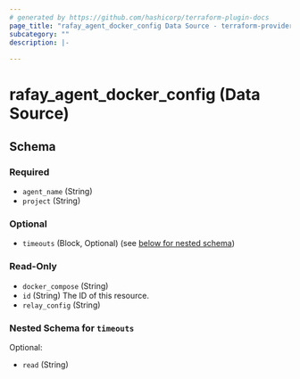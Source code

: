 ```yaml
---
# generated by https://github.com/hashicorp/terraform-plugin-docs
page_title: "rafay_agent_docker_config Data Source - terraform-provider-rafay"
subcategory: ""
description: |-
  
---
```


# rafay_agent_docker_config (Data Source)





<!-- schema generated by tfplugindocs -->
## Schema

### Required

- `agent_name` (String)
- `project` (String)

### Optional

- `timeouts` (Block, Optional) (see [below for nested schema](#nestedblock--timeouts))

### Read-Only

- `docker_compose` (String)
- `id` (String) The ID of this resource.
- `relay_config` (String)

<a id="nestedblock--timeouts"></a>
### Nested Schema for `timeouts`

Optional:

- `read` (String)

